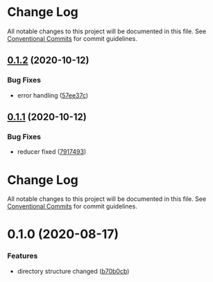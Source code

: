 # Change Log

All notable changes to this project will be documented in this file.
See [Conventional Commits](https://conventionalcommits.org) for commit guidelines.

## [0.1.2](https://github.com/Jepria/jfront-oauth/compare/@jfront/oauth-core@0.1.1...@jfront/oauth-core@0.1.2) (2020-10-12)


### Bug Fixes

* error handling ([57ee37c](https://github.com/Jepria/jfront-oauth/commit/57ee37ca1daf736b235e08f8a8146b6cd13ae483))





## [0.1.1](https://github.com/Jepria/jfront-oauth/compare/@jfront/oauth-core@0.1.0...@jfront/oauth-core@0.1.1) (2020-10-12)


### Bug Fixes

* reducer fixed ([7917493](https://github.com/Jepria/jfront-oauth/commit/7917493268cdeaf0dfb860ec3c7c7ac8c83a6529))





# Change Log

All notable changes to this project will be documented in this file. See
[Conventional Commits](https://conventionalcommits.org) for commit guidelines.

# 0.1.0 (2020-08-17)

### Features

- directory structure changed
  ([b70b0cb](https://github.com/Jepria/jfront-oauth/commit/b70b0cbb5c82ad34a3696e6498b5291221a125d1))
